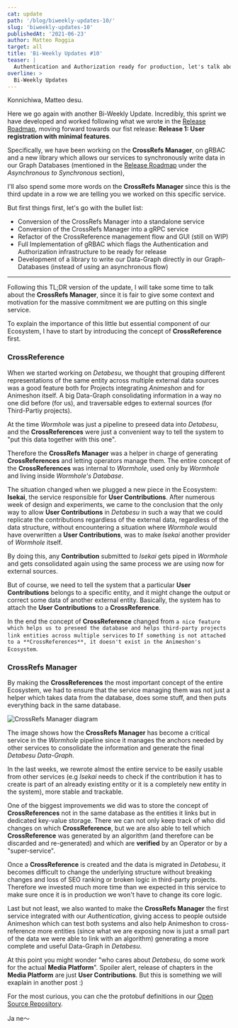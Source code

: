 ```yaml
---
cat: update
path: '/blog/biweekly-updates-10/'
slug: 'biweekly-updates-10'
publishedAt: '2021-06-23'
author: Matteo Roggia
target: all
title: 'Bi-Weekly Updates #10'
teaser: |
  Authentication and Authorization ready for production, let's talk about the CrossRefs Manager and the reason behind the commitment on this service
overline: >
  Bi-Weekly Updates
---
```


Konnichiwa, Matteo desu.

Here we go again with another Bi-Weekly Update.
Incredibly, this sprint we have developed and worked following what we wrote in the [Release Roadmap](/blog/release-roadmap-media-platform-2021/), moving forward towards our fist release: **Release 1: User registration with minimal features**.

Specifically, we have been working on the **CrossRefs Manager**, on gRBAC and a new library which allows our services to synchronously write data in our Graph Databases (mentioned in the [Release Roadmap](/blog/release-roadmap-media-platform-2021/) under the *Asynchronous to Synchronous* section),

I'll also spend some more words on the **CrossRefs Manager** since this is the third update in a row we are telling you we worked on this specific service.

But first things first, let's go with the bullet list:

- Conversion of the CrossRefs Manager into a standalone service
- Conversion of the CrossRefs Manager into a gRPC service
- Refactor of the CrossReference management flow and GUI (still on WIP)
- Full Implementation of gRBAC which flags the Authentication and Authorization infrastructure to be ready for release
- Development of a library to write our Data-Graph directly in our Graph-Databases (instead of using an asynchronous flow)


------------

Following this TL;DR version of the update, I will take some time to talk about the **CrossRefs Manager**, since it is fair to give some context and motivation for the massive commitment we are putting on this single service.

To explain the importance of this little but essential component of our Ecosystem, I have to start by introducing the concept of  **CrossReference** first.

### CrossReference

When we started working on *Detabesu*, we thought that grouping different representations of the same entity across multiple external data sources was a good feature both for Projects integrating *Animeshon* and for Animeshon itself.
A big Data-Graph consolidating information in a way no one did before (for us), and traversable edges to external sources (for Third-Partiy projects).

At the time *Wormhole* was just a pipeline to preseed data into *Detabesu*, and the **CrossReferences** were just a convenient way to tell the system to "put this data together with this one".

Therefore the **CrossRefs Manager** was a helper in charge of generating **CrossReferences** and letting operators manage them. The entire concept of the **CrossReferences** was internal to *Wormhole*, used only by *Wormhole* and living inside *Wormhole's Database*.

The situation changed when we plugged a new piece in the Ecosystem: **Isekai**, the service responsible for **User Contributions**.
After numerous week of design and experiments, we came to the conclusion that the only way to allow **User Contributions** in *Detabesu* in such a way that we could replicate the contributions regardless of the external data, regardless of the data structure, without encountering a situation where *Wormhole* would have overwritten a **User Contributions**, was to make *Isekai* another provider of *Wormhole* itself.

By doing this, any **Contribution** submitted to *Isekai* gets piped in *Wormhole* and gets consolidated again using the same process we are using now for external sources.

But of course, we need to tell the system that a particular **User Contributions** belongs to a specific entity, and it might change the output or correct some data of another external entity. Basically, the system has to attach the **User Contributions** to a **CrossReference**.

In the end the concept of **CrossReference** changed from `a nice feature which helps us to preseed the database and helps third-party projects link entities across multiple services` to `If something is not attached to a **CrossReferences**, it doesn't exist in the Animeshon's Ecosystem`.

### CrossRefs Manager

By making the **CrossReferences** the most important concept of the entire Ecosystem, we had to ensure that the service managing them was not just a helper which takes data from the database, does some stuff, and then puts everything back in the same database.

![CrossRefs Manager diagram](/blog/2021-06-23-biweekly-updates-10/crossrefs-manager-diagram.svg)

The image shows how the **CrossRefs Manager** has become a critical service in the *Wormhole* pipeline since it manages the anchors needed by other services to consolidate the information and generate the final *Detabesu Data-Graph*.

In the last weeks, we rewrote almost the entire service to be easily usable from other services (e.g *Isekai* needs to check if the contribution it has to create is part of an already existing entity or it is a completely new entity in the system), more stable and trackable.

One of the biggest improvements we did was to store the concept of **CrossReferences** not in the same database as the entities it links but in dedicated key-value storage. There we can not only keep track of who did changes on which **CrossReference**, but we are also able to tell which **CrossReference** was generated by an algorithm (and therefore can be discarded and re-generated) and which are **verified** by an Operator or by a "super-service".

Once a **CrossReference** is created and the data is migrated in *Detabesu*, it becomes difficult to change the underlying structure without breaking changes and loss of SEO ranking or broken logic in third-party projects. Therefore we invested much more time than we expected in this service to make sure once it is in production we won't have to change its core logic.

Last but not least, we also wanted to make the **CrossRefs Manager** the first service integrated with our *Authentication*, giving access to people outside Animeshon which can test both systems and also help Animeshon to cross-reference more entities (since what we are exposing now is just a small part of the data we were able to link with an algorithm) generating a more complete and useful Data-Graph in *Detabesu*.

At this point you might wonder "who cares about *Detabesu*, do some work for the actual **Media Platform**". Spoiler alert, release of chapters in the **Media Platform** are just **User Contributions**. But this is something we will exaplain in another post :)

For the most curious, you can che the protobuf definitions in our [Open Source Repository](https://github.com/animeapis/animeapis/tree/master/animeshon/crossrefs/v1alpha1).

Ja ne～